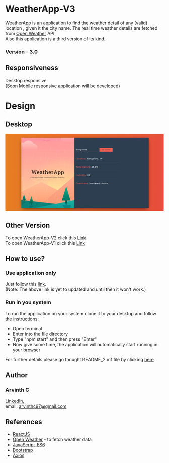 # WeatherApp-V3

WeatherApp is an application to find the weather detail of any (valid) location , given it the city name. The real time weather details are fetched from [Open Weather](https://openweathermap.org/api) API.    
Also this application is a third version of its kind.
### Version - 3.0

## Responsiveness
Desktop responsive.    
(Soon Mobile responsive application will be developed)

# Design
## Desktop
![Desktop Layout](https://github.com/ArvinthC3000/weatherapp-react/blob/master/src/img/Desktop.png)

## Other Version
To open WeatherApp-V2 click this [Link](https://github.com/ArvinthC3000/WeatherApp-V2)    
To open WeatherApp-V1 click this [Link](https://github.com/ArvinthC3000/WeatherApp)

## How to use?
### Use application only
Just follow this [link](#).    
(Note: The above link is yet to updated and until then it won't work.)

### Run in you system

To run the application on your system clone it to your desktop and follow the instructions:
* Open terminal
* Enter into the file directory
* Type "npm start" and then press "Enter"
* Now give some time, the application will automatically start running in your browser

For further details please go thought README_2.mf file by clicking [here](https://github.com/ArvinthC3000/weatherapp-react/blob/master/README_2.md)

## Author
### Arvinth C    
[LinkedIn](https://www.linkedin.com/in/arvinth-chandrasekharan-64236a79),     
email: arvinthc97@gmail.com

## References
* [ReactJS](https://reactjs.org/docs/getting-started.html)
* [Open Weather](https://openweathermap.org/api) - to fetch weather data
* [JavaScript-ES6](https://scotch.io/tutorials/how-to-use-the-javascript-fetch-api-to-get-data)
* [Bootstrap](https://getbootstrap.com/docs/4.4/getting-started/introduction/)
* [Axios](https://www.npmjs.com/package/axios)